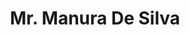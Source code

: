 ---
id: 4
title: "Mr. Manura De Silva"
draft: false
weight: 20
fullName: "Manura Jithmal De Silva"
contact:
  address: "331/15A, Hittetiya-West, Matara, Sri Lanka"
  phone: "+94 71 627 3207"
  email: "manurajithmal@gmail.com"
  links:
    - name: "LinkedIn"
      url: "https://www.linkedin.com/in/manura-jithmal-de-silva"
    - name: "ResearchGate"
      url: "https://www.researchgate.net/profile/Manura-De-Silva"
    - name: "Portfolio"
      url: "https://manuradesilva.myportfolio.com"
objective: "Passionate and motivated graduate researcher with interdisciplinary experience in Mechanical Engineering, Biomechanics, and Rehabilitation Robotics. Seeking opportunities to contribute to research and teaching while pursuing innovations at the intersection of Engineering, Healthcare, and Sports Science."
education:
  - degree: "MSc (Research) – Mechanical Engineering"
    status: "In Progress"
    institution: "University of Moratuwa, Sri Lanka"
    years: "Apr 2022 – Present"
    details:
      thesis: "Robotic Ankle Exoskeleton for Therapeutic Exercises"
      focus: ["Rehabilitation Robotics", "Stroke Recovery"]
      expectedCompletion: "Aug 2025"
  - degree: "BSc (Hons) – Mechanical Engineering"
    institution: "University of Moratuwa, Sri Lanka"
    years: "Graduated: 2019"
    details:
      finalYearProject:
        title: "ChairX – Robotic Exoskeleton Chair for Industrial Workers"
        publication: "Published in ICORR 2019"
      ledProjects: ["MEMS actuation", "mechatronics", "reverse engineering"]
researchExperience:
  - role: "Graduate Research Scholar"
    funding: "NIHR UK-Funded"
    institution: "University of Moratuwa"
    years: "Nov 2021 – Apr 2022"
    description: "Designed wire clamps for external fixators in orthopedic applications"
  - role: "Collaborative Research"
    status: "Ongoing"
    institution: "Imperial College London (Remote)"
    description: "Lower-limb prosthetic device design for through-knee amputees"
teachingExperience:
  - role: "Visiting Lecturer"
    institution: "Informatics Institute of Technology"
    years: "2023–Present"
    courses: ["Robotics Principles & Applied Robotics (CS/SE students)"]
    tools: ["MATLAB", "Python"]
  - role: "Visiting Lecturer"
    institution: "IET, Sri Lanka"
    years: "2022–2023"
    courses: ["Robotics & Industrial Automation"]
    tools: ["PLC (Logo!)", "MATLAB"]
  - role: "Teaching Assistant / Instructor"
    institution: "University of Moratuwa"
    years: "2022–Present"
    courses: ["Biomechanics", "Robotics"]
    tools: ["Vicon", "EEG/EMG systems", "MATLAB", "Python"]
industrialExperience:
  - role: "Mechanical Engineer (MEP)"
    institution: "BSEC Pvt Ltd"
    years: "2019–2021"
  - role: "Automation Intern"
    institution: "MAS Intimates"
    year: "2017"
  - role: "Intern"
    institution: "Alta Vision Solar"
    year: "2014"
biomechanicsAndSportsScience:
  role: "Volunteer Biomechanics Analyst"
  institution: "Institute of Sports Medicine, SL"
  years: "2023–Present"
  tools: ["Vicon", "Delsys EMG", "AMTI Force Plates"]
  projects: ["Gait", "sports motion (e.g., cricket, lifting)"]
supervision:
  role: "Final Year Project Co-Supervisor"
  institution: "University of Moratuwa"
  years: "2022–2024"
  projects: ["Rehab robotics", "prosthetics"]
  details: "Supporting commercialization"
entrepreneurialActivities:
  role: "Co-Founder & Director"
  company: "ExoGenic Pvt Ltd"
  years: "2024–Present"
  focus: "Focused on assistive and rehab tech"
  currentProject: "Upper-limb rehab device"
skills:
  engineeringAndResearch: ["SolidWorks", "MATLAB", "COMSOL", "Arduino", "ROS"]
  biomechanicsTools: ["Vicon", "Delsys EMG", "Force Plates"]
  programming: ["Python", "C/C++", "Arduino IDE"]
  softSkills: ["Presentation", "Team Collaboration", "Project Coordination"]
certifications:
  - name: "Vicon Motion Capture Training"
    year: "2023"
  - name: "IESL CPD: HVAC and A/C Systems Design"
    year: "2021"
publications:
  journals:
    - title: "Developments in circular external fixators"
      journal: "Injury"
      year: "2023"
  conferences:
    - title: "ChairX – Exoskeleton Chair"
      conference: "ICORR"
      year: "2019"
    - title: "Multiple MERCon/ICITR papers on robotic hands, mobility devices, etc."
  abstracts:
    - title: "Fixator tension stability"
      conference: "ICBEB"
      year: "2023"
  magazines:
    - title: "Will the new circular fixator ease the burden?"
      magazine: "Bolgoda Plains"
intellectualProperty:
  - title: "Wire Clamping Mechanism for External Fixators"
    year: "2024"
    status: "Pending"
  - title: "Underactuated Manipulator Joint Control"
    year: "2025"
    status: "Pending"
extracurriculars:
  - "Assistant Secretary & Treasurer – IEEE EMBS SL Chapter"
  - "Secretary – Dancing Society (UoM)"
  - "IEEE SS12 IoT Organizing Committee"
  - "NSB Achiever’s Award – 2014"
personal:
  dob: "04 Oct 1993"
  nic: "199327804971"
  nationality: "Sri Lankan"
  gender: "Male"
---